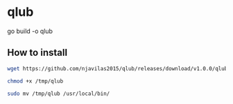 # qlub

go build -o qlub

## How to install

```bash
wget https://github.com/njavilas2015/qlub/releases/download/v1.0.0/qlub -O /tmp/qlub

chmod +x /tmp/qlub

sudo mv /tmp/qlub /usr/local/bin/
```